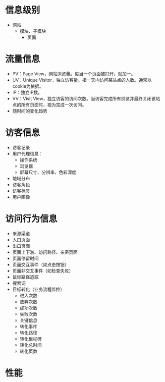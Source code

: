 # 信息级别

* 网站
  * 模块、子模块
    * 页面



# 流量信息

* PV：Page View，网站浏览量。每当一个页面被打开，就加一。
* UV：Unique Visitor，独立访客量。指一天内访问某站点的人数。通常以cookie为依据。
* IP：独立IP数。
* VV：Visit View，独立访客的访问次数。当访客完成所有浏览并最终关闭该站点的所有页面时，视为完成一次访问。
* 随时间的变化趋势



# 访客信息

* 访客记录
* 用户代理信息：
  * 操作系统
  * 浏览器
  * 屏幕尺寸、分辨率、色彩深度
* 地域分布
* 访客角色
* 访客标签
* 用户画像



# 访问行为信息

* 来源渠道
* 入口页面
* 出口页面
* 页面上下游、访问路径、亲密页面
* 页面停留时间
* 页面交互事件（如点击按钮）
* 页面非交互事件（如检查失败）
* 鼠标路径追踪
* 搜索词
* 目标转化（业务流程监控）
  * 进入次数
  * 放弃次数
  * 成功次数
  * 失败次数
  * 关键信息
  * 转化事件
  * 转化路径
  * 转化里程碑
  * 转化总时间
  * 转化页数



# 性能

